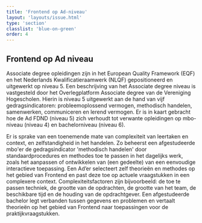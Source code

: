 ```yaml
---
title: 'Frontend op Ad-niveau'
layout: 'layouts/issue.html'
type: 'section'
classlist: 'blue-on-green'
order: 4
---
```


## Frontend op Ad niveau

Associate degree opleidingen zijn in het European Quality Framework (EQF) en het
Nederlands Kwalificatieraamwerk (NLQF) gepositioneerd en uitgewerkt op niveau 5.
Een beschrijving van het Associate degree niveau is vastgesteld door het
Overlegplatform Associate degree van de Vereniging Hogescholen. Hierin is niveau
5 uitgewerkt aan de hand van vijf gedragsindicatoren: probleemoplossend vermogen,
methodisch handelen, samenwerken, communiceren en lerend vermogen. Er is in kaart
gebracht hoe de Ad FDND (niveau 5) zich verhoudt tot verwante opleidingen op
mbo-niveau (niveau 4) en bachelorniveau (niveau 6).

Er is sprake van een toenemende mate van complexiteit van leertaken en context,
en zelfstandigheid in het handelen. Zo beheerst een afgestudeerde mbo'er de
gedragsindicator 'methodisch handelen' door standaardprocedures en methodes toe
te passen in het dagelijks werk, zoals het aanpassen of ontwikkelen van (een
gedeelte) van een eenvoudige interactieve toepassing. Een Ad’er selecteert zelf
theorieën en methodes op het gebied van Frontend en past deze toe op actuele
vraagstukken in een complexere context. Complexiteitsfactoren zijn bijvoorbeeld:
de toe te passen techniek, de grootte van de opdrachten, de grootte van het team,
de beschikbare tijd en de houding van de opdrachtgever. Een afgestudeerde bachelor
legt verbanden tussen gegevens en problemen en vertaalt theorieën op het gebied
van Frontend naar toepassingen voor de praktijkvraagstukken.
